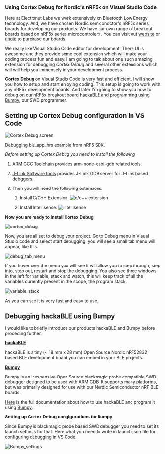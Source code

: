 ### Using Cortex Debug for Nordic's nRF5x on Visual Studio Code

Here at Electronut Labs we work extensively on Bluetooth Low Energy technology. And, we have chosen Nordic semicondctor's nRF5x series boards for developing our products. We have our own range of breakout boards based on nRF5x series microcontrolers . You can visit out [website](https://electronut.in/portfolio/) or [tindie](https://www.tindie.com/stores/ElectronutLabs/) to purchase our boards. 

We really like Visual Studio Code editor for development. There UI is awesome and they provide some cool extension which will make your coding process fun and easy. I am going to talk about one such amazing extension for debugging *Cortex Debug* and several other extensions which will  will help you immensely in your development process.

**Cortex Debug** on Visual Studio Code is very fast and efficient. I will show you how to setup and start enjoying coding. This setup is going to work with any nRF5x development boards. And later I'm going to show you how to debug on our nRF5x breakout board [hackaBLE](https://electronut.in/portfolio/hackaBLE/) and programming using [Bumpy](https://electronut.in/portfolio/bumpy/), our SWD programmer.

## Setting up Cortex Debug configuration in VS Code

![Cortex Debug screen](https://github.com/electronut/electronut.github.io/blob/master/images/2018/07/cortex_debug.png)

Debugging ble_app_hrs example from nRF5 SDK. 

*Before setting up Cortex Debug you need to install the following*

1. [ARM GCC Toolchain](https://developer.arm.com/open-source/gnu-toolchain/gnu-rm/downloads) provides arm-none-eabi-gdb related tools.
2. [J-Link Software tools](https://www.segger.com/downloads/jlink) provides J-Link GDB server for J-Link based debggers.
3. Then you will need the following extensions.

    1. Install C/C++ Extension.
![c/c++ extension](https://github.com/electronut/electronut.github.io/blob/master/images/2018/07/cextension.png)

    2. Install Intellisense.
![intellisense](https://github.com/electronut/electronut.github.io/blob/master/images/2018/07/intellisense.png)

**Now you are ready to install Cortex Debug**

![cortex_debug](https://github.com/electronut/electronut.github.io/blob/master/images/2018/07/cortex_Debug.png)

Now, you are all set to debug your project. Go to Debug menu in Visual Studio code and select start debugging. you will see a small tab menu will appear, like this.

![debug_tab_menu](https://github.com/electronut/electronut.github.io/blob/master/images/2018/07/tab_debug_menu.png)

If you hover over the menu you will see it will allow you to step through, step into, step out, restart and stop the debugging. You also see three windows in the left for variable, stack and watch, this will keep track of all the variables currently present in the scope, the program stack.

![variable_stack](https://github.com/electronut/electronut.github.io/blob/master/images/2018/07/stack_variable.png)

As you can see it is very fast and easy to use.

## Debugging hackaBLE using Bumpy

I would like to briefly introduce our products hackaBLE and Bumpy before proceding further. 

[**hackaBLE**](https://electronut.in/portfolio/hackaBLE/) 

hackaBLE is a tiny (~ 18 mm x 28 mm) Open Source Nordic nRF52832 based BLE development board you can embed in your BLE projects.

[**Bumpy**](https://electronut.in/portfolio/bumpy/)

Bumpy is an inexpensive Open Source blackmagic probe compatible SWD debugger designed to be used with ARM GDB. It supports many platforms, but was primarily designed for use with our Nordic Semiconductor nRF BLE boards. 

[Here](https://github.com/electronut/ElectronutLabs-hackaBLE) is the full documentation about how to use hackaBLE and program it using [Bumpy](https://github.com/electronut/ElectronutLabs-Bumpy). 

**Setting up Cortex Debug congigurations for Bumpy**

Since Bumpy is blackmagic probe based SWD debugger you need to set its launch settings for that. Here what you need to write in launch.json file for configuring debugging in VS Code.

![Bumpy_settings](https://github.com/electronut/electronut.github.io/blob/master/images/2018/07/bmp_settings.png)



















